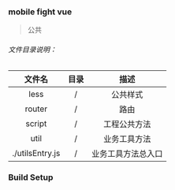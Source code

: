 ### mobile fight vue

> 公共

###### 文件目录说明：

| 文件名 | 目录 | 描述 |
|:------:|:----------:|:------------:|
| less      | / | 公共样式         |
| router    | / | 路由            |
| script    | / | 工程公共方法     |
| util      | / | 业务工具方法     |
| ./utilsEntry.js      | / | 业务工具方法总入口     |


### Build Setup

